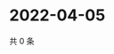 # 2022-04-05

共 0 条

<!-- BEGIN WEIBO -->
<!-- 最后更新时间 Tue Apr 05 2022 03:00:52 GMT+0800 (China Standard Time) -->

<!-- END WEIBO -->
